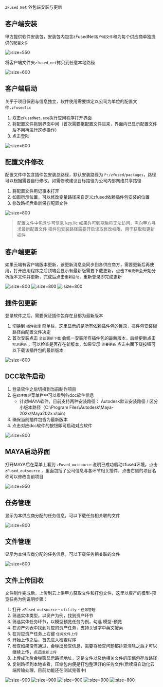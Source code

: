 `zFused Net` 外包端安装与更新

## 客户端安装
甲方提供软件安装包，安装包内包含zFusedNet`客户端文件`和为每个供应商单独提供的`配置文件`

![](sources/image/install/net_pack.png ':size=550')

将客户端文件夹`zfused_net`拷贝到任意本地路径

![](sources/image/install/net_install.png ':size=600')

## 客户端启动
关乎于项目保密与信息独立，软件使用需要绑定以公司为单位的配置文件`.zfusedlic`

1. 双击`zFusedNet.exe`执行应用程序打开界面
2. 将配置文件拖到界面中间（首次需要拖配置文件进来，界面内已显示配置文件后不用再进行这步操作）
3. 点击登陆

![](sources/image/install/net_lic.png ':size=600')

## 配置文件修改
配置文件中包含插件包安装总路径，默认安装路径为 `P:/zfused/packages`，路径可以根据需要自行修改，如需修改建议目标路径为公司内部网络共享路径

1. 将配置文件用记事本打开
2. 如图所示位置，可以修改变量路径来自定义zfused依赖插件包安装的位置
3. 修改路径后重新保存配置文件

![](sources/image/install/net_lic_change.png ':size=800')

> 配置文件中包含许可信息 key.lic 如果许可到期后将无法访问，需向甲方寻求最新配置文件
> 插件包安装路径需要开启读取修改权限，用于获取和更新插件


## 客户端更新
如果云端有客户端版本更新，该更新消息会同步到各供应商方，需要更新后再使用，打开应用程序之后顶端会显示有最新版需要下载更新，点击`下载更新`会开始分析版本文件并更新，完成后点击`重新启动`，重新登录即完成更新

![](sources/image/install/net_refresh.png ':size=800')
![](sources/image/install/net_refresh_ing.png ':size=800')
![](sources/image/install/net_refresh_ed.png ':size=800')

## 插件包更新
登录软件之后，需要保证插件包存在且都为最新版本

1. 切换到 `插件管理` 菜单栏，这里显示的是所有依赖插件包的目录，插件包安装根路径由配置文件决定
2. 首次安装点击 `全部更新下载` 会统一安装所有插件包的最新版本，后续更新点击 `检测更新` ，可以检查是否存在新版本，如果显示 `需要更新` 点击右面下载按钮可以下载该插件包的最新版本

![](sources/image/install/net_packages.png ':size=800')

## DCC软件启动
1. 登录软件之后切换到当前制作项目
2. 在`软件管理`菜单栏中可以看到各dcc软件信息
   + 针对MAYA软件，目前支持两种安装路径：
    Autodesk默认安装路径 / 区分小版本路径（C:\Program Files\Autodesk\Maya-202x\Maya202x.x\bin）
3. 确保当前插件包皆为最新版本
4. 点击对应dcc软件的按钮即可启动对应软件

![](sources/image/install/net_dcc.png ':size=800')

## MAYA启动界面
打开MAYA后在菜单上看到 `zFused_outsource` 说明已成功启动zfused环境，点击 `zFused_outsource` ，里面包括了公司信息与各环节相关插件，点击右侧的项目名称可以修改当前项目

![](sources/image/install/net_maya.png ':size=950')

## 任务管理
显示为本供应商分配的任务信息，可以下载任务相关联的文件

![](sources/image/install/net_task_manage.png ':size=800')

## 文件管理
显示为本供应商分配的任务信息，可以下载任务相关联的文件

![](sources/image/install/net_file_manage.png ':size=800')

## 文件上传回收
文件制作完成后，上传到云上供甲方获取文件和打包文件，这里以资产的模型-预览任务为例说明步骤：

1. 打开 `zFused outsource` - `utility` - `任务管理` 
2. 筛选实体类型，以资产为例，找到资产环节
3. 筛选实体任务环节，以模型预览任务为例，勾选 模型-预览
4. 在资产列表中找到对应的资产任务，支持关键字中英文搜索
5. 在对应资产任务上右键 `任务文件上传`
6. 开始上传之后，首先进入检查程序
7. 检查如果没有通过，会弹出检查信息，需要将检查问题都排查清除之后才可以继续上传，点击`重新上传`
8. 上传成功后会弹窗显示路径地址，这是文件以及他相关文件的压缩包存放路径
9. 复制路径到本地查看，压缩包内便是打包整理好的任务文件(后续将自动化云端传输处理，目前功能还在测试完善中)

![](sources/image/install/recycle.png ':size=900')
![](sources/image/install/publish_fst.png ':size=900')
![](sources/image/install/publish_check.png ':size=900')
![](sources/image/install/publish_ed.png ':size=900')
![](sources/image/install/zip.png ':size=800')
